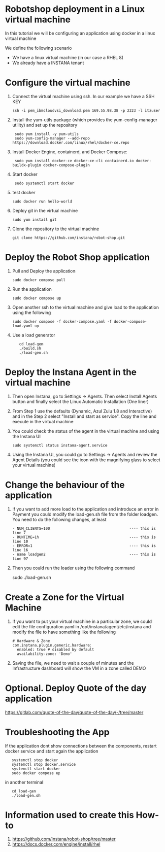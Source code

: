 # Robotshop deployment in a Linux virtual machine

In this tutorial we will be configuring an application using docker in a linux virtual machine

We define the following scenario
- We have a linux virtual machine (in our case a RHEL 8)
- We already have a INSTANA tenant

Configure the virtual machine
=

1. Connect the virtual machine using ssh. In our example we have a SSH KEY

       ssh -i pem_ibmcloudvsi_download.pem 169.55.98.38 -p 2223 -l itzuser
   
3. Install the yum-utils package (which provides the yum-config-manager utility) and set up the repository

        sudo yum install -y yum-utils
        sudo yum-config-manager --add-repo https://download.docker.com/linux/rhel/docker-ce.repo

   
4. Install Docker Engine, containerd, and Docker Compose:

        sudo yum install docker-ce docker-ce-cli containerd.io docker-buildx-plugin docker-compose-plugin
   
5. Start docker

        sudo systemctl start docker

6. test docker

       sudo docker run hello-world

7. Deploy git in the virtual machine

       sudo yum install git

8. Clone the repository to the virtual machine

       git clone https://github.com/instana/robot-shop.git

Deploy the Robot Shop application
=

1. Pull and Deploy the application

       sudo docker compose pull

2. Run the application

       sudo docker compose up   

3. Open another ssh to the virtual machine and give load to the application using the following

       sudo docker compose -f docker-compose.yaml -f docker-compose-load.yaml up

4. Use a load generator

          cd load-gen
          ./build.sh
          ./load-gen.sh

Deploy the Instana Agent in the virtual machine
=

1. Then open Instana, go to Settings -> Agents. Then select Install Agents button and finally select the Linux Automatic Installation (One liner)

2. From Step 1 use the defaults (Dynamic, Azul Zulu 1.8 and Interactive) and in the Step 2 select "Install and start as service". Copy the line and execute in the virtual machine
    
3. You could check the status of the agent in the virtual machine and using the Instana UI

       sudo systemctl status instana-agent.service
       
4. Using the Instana UI, you could go to Settings -> Agents and review the Agent Details (you could see the icon with the magnifying glass to select your virtual machine)


Change the behaviour of the application
=

1. If you want to add more load to the application and introduce an error in Payment you could modify the load-gen.sh file from the folder loadgen. You need to do the following changes, at least

       - NUM_CLIENTS=100                                    ---- this is line 7
       - RUNTIME=1h                                         ---- this is line 10
       - ERROR=1                                            ---- this is line 16
       - name loadgen2                                      ---- this is line 97
   
2. Then you could run the loader using the following command

     sudo ./load-gen.sh 


Create a Zone for the Virtual Machine
=

1. If you want to put your virtual machine in a particular zone, we could edit the file configuration.yaml in /opt/instana/agent/etc/instana and modify the file to have something like the following

       # Hardware & Zone
       com.instana.plugin.generic.hardware:
         enabled: true # disabled by default
         availability-zone: 'Demo'

 2. Saving the file, we need to wait a couple of minutes and the Infrastructure dashboard will show the VM in a zone called DEMO



Optional. Deploy Quote of the day application
=

https://gitlab.com/quote-of-the-day/quote-of-the-day/-/tree/master


Troubleshooting the App
=

If the application dont show connections between the components, restart docker service and start again the application

       systemctl stop docker
       systemctl stop docker.service
       systemctl start docker
       sudo docker compose up 

in another terminal

       cd load-gen
       ./load-gen.sh
 


# Information used to create this How-to

1. https://github.com/instana/robot-shop/tree/master
2. https://docs.docker.com/engine/install/rhel        

